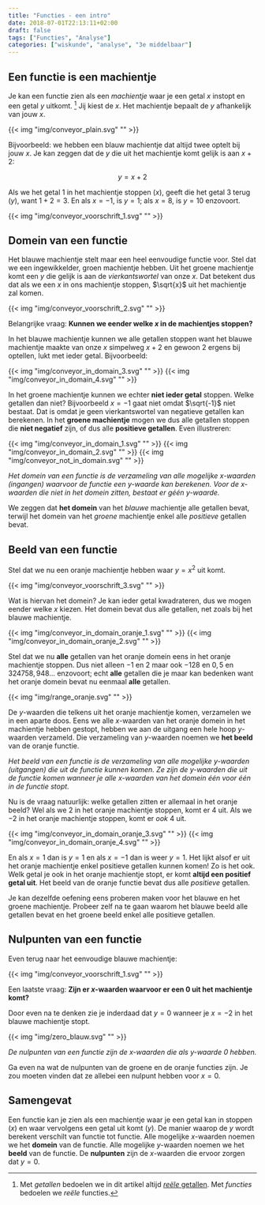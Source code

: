 ```yaml
---
title: "Functies - een intro"
date: 2018-07-01T22:13:11+02:00
draft: false
tags: ["Functies", "Analyse"]
categories: ["wiskunde", "analyse", "3e middelbaar"]
---
```

## Een functie is een machientje
Je kan een functie zien als een *machientje* waar je een getal $x$ instopt en een getal $y$ uitkomt. [^1] Jij kiest de $x$. Het machientje bepaalt de $y$ afhankelijk van jouw $x$.

{{< img "img/conveyor_plain.svg" "" >}}

Bijvoorbeeld: we hebben een blauw machientje dat altijd twee optelt bij jouw $x$. Je kan
zeggen dat de $y$ die uit het machientje komt gelijk is aan $x+2$:

$$y = x + 2$$

Als we het getal $1$ in het machientje stoppen ($x$), geeft die het getal $3$ terug ($y$), want $1 + 2 = 3$. En als $x = -1$, is $y = 1$; als $x = 8$, is $y = 10$ enzovoort.

{{< img "img/conveyor_voorschrift_1.svg" "" >}}

## Domein van een functie
Het blauwe machientje stelt maar een heel eenvoudige functie voor. Stel dat we een ingewikkelder,
groen machientje hebben. Uit het groene machientje komt een $y$ die gelijk is aan de *vierkantswortel* van onze $x$.
Dat betekent dus dat als we een $x$ in ons machientje stoppen, $\sqrt{x}$ uit
het machientje zal komen.

{{< img "img/conveyor_voorschrift_2.svg" "" >}}

Belangrijke vraag: **Kunnen we eender welke $x$ in de machientjes stoppen?**

In het blauwe machientje kunnen we alle getallen stoppen want het blauwe
machientje maakte van onze $x$ simpelweg $x + 2$ en gewoon $2$ ergens bij
optellen, lukt met ieder getal.
Bijvoorbeeld:

{{< img "img/conveyor_in_domain_3.svg" "" >}}
{{< img "img/conveyor_in_domain_4.svg" "" >}}

In het groene machientje kunnen we echter **niet ieder getal**
stoppen. Welke getallen dan niet? Bijvoorbeeld $x = -1$ gaat niet omdat $\sqrt{-1}$ niet bestaat.
Dat is omdat je geen vierkantswortel
van negatieve getallen kan berekenen. In het **groene machientje** mogen we dus
alle getallen stoppen die **niet negatief** zijn, of dus alle **positieve
getallen**. Even illustreren:

{{< img "img/conveyor_in_domain_1.svg" "" >}}
{{< img "img/conveyor_in_domain_2.svg" "" >}}
{{< img "img/conveyor_not_in_domain.svg" "" >}}

*Het domein van een functie is de verzameling van alle mogelijke $x$-waarden (ingangen) waarvoor de functie een $y$-waarde kan berekenen.
Voor de $x$-waarden die niet in het domein zitten, bestaat er géén $y$-waarde.*

We zeggen dat **het domein** van het *blauwe* machientje alle getallen bevat,
terwijl het domein van het *groene* machientje enkel alle *positieve* getallen
bevat.

## Beeld van een functie
Stel dat we nu een oranje machientje hebben waar $y=x^2$ uit komt.

{{< img "img/conveyor_voorschrift_3.svg" "" >}}

Wat is hiervan het domein? Je kan ieder getal kwadrateren, dus we mogen eender welke $x$ kiezen.
Het domein bevat dus alle getallen, net zoals bij het blauwe machientje.

{{< img "img/conveyor_in_domain_oranje_1.svg" "" >}}
{{< img "img/conveyor_in_domain_oranje_2.svg" "" >}}

Stel dat we nu **alle** getallen van het oranje domein eens in het oranje machientje stoppen. Dus niet alleen $-1$ en $2$
maar ook $-128$ en $0,5$ en $324758,948...$ enzovoort; echt **alle** getallen die je maar kan
bedenken want het oranje domein bevat nu eenmaal **alle** getallen.

{{< img "img/range_oranje.svg" "" >}}

De $y$-waarden die telkens uit het oranje machientje komen, verzamelen we in een aparte doos.
Eens we alle $x$-waarden van het oranje domein in het machientje hebben gestopt,
hebben we aan de uitgang een hele hoop $y$-waarden verzameld. Die verzameling
van $y$-waarden noemen we **het beeld** van de oranje functie.

*Het beeld van een functie is de verzameling van alle mogelijke $y$-waarden (uitgangen) die uit de functie kunnen komen. Ze zijn de $y$-waarden die uit de functie komen wanneer je alle $x$-waarden van het domein één voor één in de functie stopt.*

Nu is de vraag natuurlijk: welke getallen zitten er allemaal in het oranje beeld?
Wel als we $2$ in het oranje machientje stoppen, komt er $4$ uit. Als we
$-2$ in het oranje machientje stoppen, komt er *ook* $4$ uit.

{{< img "img/conveyor_in_domain_oranje_3.svg" "" >}}
{{< img "img/conveyor_in_domain_oranje_4.svg" "" >}}

En als $x=1$ dan is $y=1$ en als $x=-1$ dan is weer $y=1$. Het lijkt alsof er uit het oranje machientje
enkel positieve getallen kunnen komen! Zo is het ook. Welk getal je ook in het
oranje machientje stopt, er komt **altijd een positief getal uit**. Het beeld
van de oranje functie bevat dus alle *positieve* getallen.

Je kan dezelfde oefening eens proberen maken voor het blauwe en het groene
machientje. Probeer zelf na te gaan waarom het blauwe beeld alle getallen
bevat en het groene beeld enkel alle positieve getallen.

## Nulpunten van een functie
Even terug naar het eenvoudige blauwe machientje:

{{< img "img/conveyor_voorschrift_1.svg" "" >}}

Een laatste vraag: **Zijn er $x$-waarden waarvoor er een $0$ uit het machientje komt?**

Door even na te denken zie je inderdaad dat $y=0$ wanneer je $x=-2$ in het
blauwe machientje stopt.

{{< img "img/zero_blauw.svg" "" >}}

*De nulpunten van een functie zijn de $x$-waarden die als $y$-waarde $0$
hebben.*

Ga even na wat de nulpunten van de groene en de oranje functies zijn. Je zou
moeten vinden dat ze allebei een nulpunt hebben voor $x=0$.

## Samengevat
Een functie kan je zien als een machientje waar je een getal kan in stoppen
($x$) en waar vervolgens een getal uit komt ($y$). De manier waarop de $y$
wordt berekent verschilt van functie tot functie. Alle mogelijke $x$-waarden
noemen we het **domein** van de functie. Alle mogelijke $y$-waarden noemen we
het **beeld** van de functie. De **nulpunten** zijn de $x$-waarden die ervoor
zorgen dat $y=0$.

[^1]: Met *getallen* bedoelen we in dit artikel altijd [*reële* getallen](https://nl.wikipedia.org/wiki/Re%C3%ABel_getal). Met *functies* bedoelen we *reële* functies.
